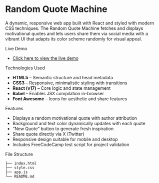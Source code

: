 # Random Quote Machine


A dynamic, responsive web app built with React and styled with modern CSS techniques. The Random Quote Machine fetches and displays motivational quotes and lets users share them via social media with a vibrant UI that adapts its color scheme randomly for visual appeal.


Live Demo
- [Click here to view the live demo](https://sayantan-pachal.github.io/FCC_Project/7.Random%20Quote%20Machine)

Technologies Used
- **HTML5** – Semantic structure and head metadata
- **CSS3** – Responsive, minimalistic styling with transitions
- **React (v17)** – Core logic and state management
- **Babel** – Enables JSX compilation in-browser
- **Font Awesome** – Icons for aesthetic and share features


Features
- Displays a random motivational quote with author attribution  
- Background and text color dynamically updates with each quote  
- “New Quote” button to generate fresh inspiration  
- Share quote directly via X (Twitter)  
- Responsive design suitable for mobile and desktop  
- Includes FreeCodeCamp test script for project validation

File Structure
```
├── index.html
├── style.css
├── app.js  
└── README.md   
```